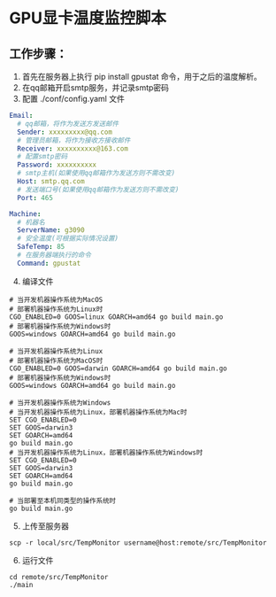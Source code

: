 # GPU显卡温度监控脚本

## 工作步骤：
1. 首先在服务器上执行 pip install gpustat 命令，用于之后的温度解析。
2. 在qq邮箱开启smtp服务，并记录smtp密码
3. 配置 ./conf/config.yaml 文件
```yaml
Email:
  # qq邮箱，将作为发送方发送邮件  
  Sender: xxxxxxxxx@qq.com 
  # 管理员邮箱，将作为接收方接收邮件
  Receiver: xxxxxxxxxx@163.com
  # 配置smtp密码
  Password: xxxxxxxxxx
  # smtp主机(如果使用qq邮箱作为发送方则不需改变)
  Host: smtp.qq.com
  # 发送端口号(如果使用qq邮箱作为发送方则不需改变)
  Port: 465

Machine:
  # 机器名
  ServerName: g3090
  # 安全温度(可根据实际情况设置)
  SafeTemp: 85
  # 在服务器端执行的命令
  Command: gpustat
```
4. 编译文件
```shell
# 当开发机器操作系统为MacOS
# 部署机器操作系统为Linux时
CGO_ENABLED=0 GOOS=linux GOARCH=amd64 go build main.go
# 部署机器操作系统为Windows时
GOOS=windows GOARCH=amd64 go build main.go

# 当开发机器操作系统为Linux
# 部署机器操作系统为MacOS时
CGO_ENABLED=0 GOOS=darwin GOARCH=amd64 go build main.go 
# 部署机器操作系统为Windows时
GOOS=windows GOARCH=amd64 go build main.go

# 当开发机器操作系统为Windows
# 当开发机器操作系统为Linux，部署机器操作系统为Mac时
SET CGO_ENABLED=0
SET GOOS=darwin3
SET GOARCH=amd64
go build main.go
# 当开发机器操作系统为Linux，部署机器操作系统为Windows时
SET CGO_ENABLED=0
SET GOOS=darwin3
SET GOARCH=amd64
go build main.go

# 当部署至本机同类型的操作系统时
go build main.go
```
5. 上传至服务器
```shell
scp -r local/src/TempMonitor username@host:remote/src/TempMonitor
```

6. 运行文件
```shell
cd remote/src/TempMonitor
./main
```